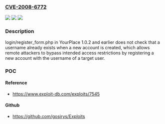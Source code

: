 ### [CVE-2008-6772](https://cve.mitre.org/cgi-bin/cvename.cgi?name=CVE-2008-6772)
![](https://img.shields.io/static/v1?label=Product&message=n%2Fa&color=blue)
![](https://img.shields.io/static/v1?label=Version&message=n%2Fa&color=blue)
![](https://img.shields.io/static/v1?label=Vulnerability&message=n%2Fa&color=brighgreen)

### Description

login/register_form.php in YourPlace 1.0.2 and earlier does not check that a username already exists when a new account is created, which allows remote attackers to bypass intended access restrictions by registering a new account with the username of a target user.

### POC

#### Reference
- https://www.exploit-db.com/exploits/7545

#### Github
- https://github.com/gosirys/Exploits

